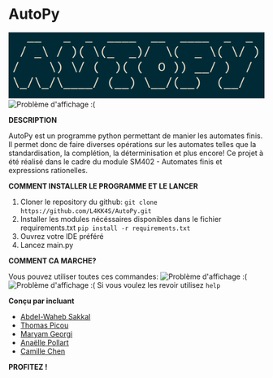 # AutoPy

![Problème d'affichage :(](https://raw.githubusercontent.com/L4KK4S/AutoPy/main/.img/Titre.png?token=GHSAT0AAAAAACO54V4BR4FX4HLYE3XK4UMYZPODUJQ)
![Problème d'affichage :(](../main/img/Titre.png)
    
**DESCRIPTION**

AutoPy est un programme python permettant de manier les automates finis. Il permet donc de faire diverses opérations sur les automates telles que la standardisation, la complétion, la déterminisation et plus encore!
Ce projet à été réalisé dans le cadre du module SM402 - Automates finis et expressions rationelles.

**COMMENT INSTALLER LE PROGRAMME ET LE LANCER**

1. Cloner le repository du github: 
```git clone https://github.com/L4KK4S/AutoPy.git ```
2. Installer les modules nécéssaires disponibles dans le fichier requirements.txt
```pip install -r requirements.txt ```
3. Ouvrez votre IDE préféré 
3. Lancez main.py

**COMMENT CA MARCHE?**

Vous pouvez utiliser toutes ces commandes:
![Problème d'affichage :(](https://raw.githubusercontent.com/L4KK4S/AutoPy/main/.img/Commandes.png?token=GHSAT0AAAAAACO54V4BME3TABIAZ3D74XWWZPODU6Q)
![Problème d'affichage :(](../main/img/Commandes.png)
Si vous voulez les revoir utilisez ``help``

**Conçu par incluant**
- [Abdel-Waheb Sakkal](https://github.com/L4KK4S)
- [Thomas Picou](https://github.com/thmspi)
- [Maryam Georgi](https://github.com/MaryamGeorgi)
- [Anaëlle Pollart](https://github.com/anaelleplrt)
- [Camille Chen](https://github.com/celiaste)


**PROFITEZ !**
